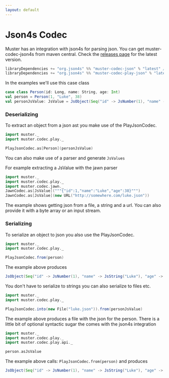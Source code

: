 ```yaml
---
layout: default
---
```

# Json4s Codec

Muster has an integration with json4s for parsing json. You can get muster-codec-json4s from maven central. Check the [releases page](https://github.com/json4s/muster/releases) for the latest version.

```scala
libraryDependencies += "org.json4s" %% "muster-codec-json" % "latest" // Comes as a transitive dependency
libraryDependencies += "org.json4s" %% "muster-codec-play-json" % "latest"
```

In the examples we'll use this case class

```scala
case class Person(id: Long, name: String, age: Int)
val person = Person(1, "Luke", 38)
val personJsValue: JsValue = JsObject(Seq("id" -> JsNumber(1), "name" -> JsString("Luke"), "age" -> JsNumber(38)))
```

### Deserializing

To extract an object from a json ast you make use of the PlayJsonCodec.

```scala
import muster._
import muster.codec.play._

PlayJsonCodec.as[Person](personJsValue)
```

You can also make use of a parser and generate `JsValues`

For example extracting a JsValue with the jawn parser

```scala
import muster._
import muster.codec.play._
import muster.codec.jawn._
JawnCodec.as[JsValue]("""{"id":1,"name":"Luke","age":38}""")
JawnCodec.as[JsValue](new URL("http://somewhere.com/luke.json"))
```

The example shows getting json from a file, a string and a url. You can also provide it with a byte array or an input stream.

### Serializing

To serialize an object to json you also use the PlayJsonCodec.

```scala
import muster._
import muster.codec.play._

PlayJsonCodec.from(person)
```

The example above produces

```scala
JsObject(Seq("id" -> JsNumber(1), "name" -> JsString("Luke"), "age" -> JsNumber(38)))
```

You don't have to serialize to strings you can also serialize to files etc.

```scala
import muster._
import muster.codec.play._

PlayJsonCodec.into(new File("luke.json")).from(personJsValue)
```

The example above produces a file with the json for the person.
There is a little bit of optional syntactic sugar the comes with the json4s integration

```scala
import muster._
import muster.codec.play._
import muster.codec.play.api._

person.asJsValue
```
The example above calls: `PlayJsonCodec.from(person)` and produces 

```scala
JsObject(Seq("id" -> JsNumber(1), "name" -> JsString("Luke"), "age" -> JsNumber(38)))
```




